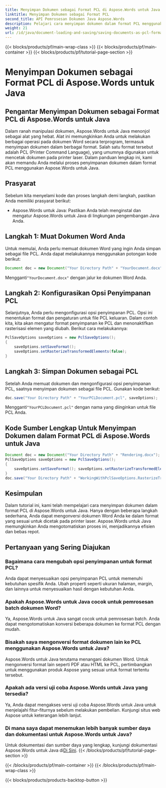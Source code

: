 ```yaml
---
title: Menyimpan Dokumen sebagai Format PCL di Aspose.Words untuk Java
linktitle: Menyimpan Dokumen sebagai Format PCL
second_title: API Pemrosesan Dokumen Java Aspose.Words
description: Pelajari cara menyimpan dokumen dalam format PCL menggunakan Aspose.Words untuk Java. Panduan langkah demi langkah dan contoh kode untuk konversi dokumen yang efisien.
weight: 21
url: /id/java/document-loading-and-saving/saving-documents-as-pcl-format/
---
```


{{< blocks/products/pf/main-wrap-class >}}
{{< blocks/products/pf/main-container >}}
{{< blocks/products/pf/tutorial-page-section >}}

# Menyimpan Dokumen sebagai Format PCL di Aspose.Words untuk Java


## Pengantar Menyimpan Dokumen sebagai Format PCL di Aspose.Words untuk Java

Dalam ranah manipulasi dokumen, Aspose.Words untuk Java menonjol sebagai alat yang hebat. Alat ini memungkinkan Anda untuk melakukan berbagai operasi pada dokumen Word secara terprogram, termasuk menyimpan dokumen dalam berbagai format. Salah satu format tersebut adalah PCL (Printer Command Language), yang umumnya digunakan untuk mencetak dokumen pada printer laser. Dalam panduan lengkap ini, kami akan memandu Anda melalui proses penyimpanan dokumen dalam format PCL menggunakan Aspose.Words untuk Java.

## Prasyarat

Sebelum kita menyelami kode dan proses langkah demi langkah, pastikan Anda memiliki prasyarat berikut:

- Aspose.Words untuk Java: Pastikan Anda telah menginstal dan mengatur Aspose.Words untuk Java di lingkungan pengembangan Java Anda.

## Langkah 1: Muat Dokumen Word Anda

Untuk memulai, Anda perlu memuat dokumen Word yang ingin Anda simpan sebagai file PCL. Anda dapat melakukannya menggunakan potongan kode berikut:

```java
Document doc = new Document("Your Directory Path" + "YourDocument.docx");
```

 Mengganti`"YourDocument.docx"` dengan jalur ke dokumen Word Anda.

## Langkah 2: Konfigurasikan Opsi Penyimpanan PCL

Selanjutnya, Anda perlu mengonfigurasi opsi penyimpanan PCL. Opsi ini menentukan format dan pengaturan untuk file PCL keluaran. Dalam contoh kita, kita akan mengatur format penyimpanan ke PCL dan menonaktifkan rasterisasi elemen yang diubah. Berikut cara melakukannya:

```java
PclSaveOptions saveOptions = new PclSaveOptions();
{
	saveOptions.setSaveFormat();
	saveOptions.setRasterizeTransformedElements(false);
}
```

## Langkah 3: Simpan Dokumen sebagai PCL

Setelah Anda memuat dokumen dan mengonfigurasi opsi penyimpanan PCL, saatnya menyimpan dokumen sebagai file PCL. Gunakan kode berikut:

```java
doc.save("Your Directory Path" + "YourPCLDocument.pcl", saveOptions);
```

 Mengganti`"YourPCLDocument.pcl"` dengan nama yang diinginkan untuk file PCL Anda.

## Kode Sumber Lengkap Untuk Menyimpan Dokumen dalam Format PCL di Aspose.Words untuk Java

```java
Document doc = new Document("Your Directory Path" + "Rendering.docx");
PclSaveOptions saveOptions = new PclSaveOptions();
{
	saveOptions.setSaveFormat(); saveOptions.setRasterizeTransformedElements(false);
}
doc.save("Your Directory Path" + "WorkingWithPclSaveOptions.RasterizeTransformedElements.pcl", saveOptions);
```

## Kesimpulan

Dalam tutorial ini, kami telah mempelajari cara menyimpan dokumen dalam format PCL di Aspose.Words untuk Java. Hanya dengan beberapa langkah sederhana, Anda dapat mengonversi dokumen Word Anda ke dalam format yang sesuai untuk dicetak pada printer laser. Aspose.Words untuk Java memungkinkan Anda mengotomatiskan proses ini, menjadikannya efisien dan bebas repot.

## Pertanyaan yang Sering Diajukan

### Bagaimana cara mengubah opsi penyimpanan untuk format PCL?

Anda dapat menyesuaikan opsi penyimpanan PCL untuk memenuhi kebutuhan spesifik Anda. Ubah properti seperti ukuran halaman, margin, dan lainnya untuk menyesuaikan hasil dengan kebutuhan Anda.

### Apakah Aspose.Words untuk Java cocok untuk pemrosesan batch dokumen Word?

Ya, Aspose.Words untuk Java sangat cocok untuk pemrosesan batch. Anda dapat mengotomatiskan konversi beberapa dokumen ke format PCL dengan mudah.

### Bisakah saya mengonversi format dokumen lain ke PCL menggunakan Aspose.Words untuk Java?

Aspose.Words untuk Java terutama menangani dokumen Word. Untuk mengonversi format lain seperti PDF atau HTML ke PCL, pertimbangkan untuk menggunakan produk Aspose yang sesuai untuk format tertentu tersebut.

### Apakah ada versi uji coba Aspose.Words untuk Java yang tersedia?

Ya, Anda dapat mengakses versi uji coba Aspose.Words untuk Java untuk menjelajahi fitur-fiturnya sebelum melakukan pembelian. Kunjungi situs web Aspose untuk keterangan lebih lanjut.

### Di mana saya dapat menemukan lebih banyak sumber daya dan dokumentasi untuk Aspose.Words untuk Java?

 Untuk dokumentasi dan sumber daya yang lengkap, kunjungi dokumentasi Aspose.Words untuk Java di[Di Sini](https://reference.aspose.com/words/java/).
{{< /blocks/products/pf/tutorial-page-section >}}

{{< /blocks/products/pf/main-container >}}
{{< /blocks/products/pf/main-wrap-class >}}

{{< blocks/products/products-backtop-button >}}
